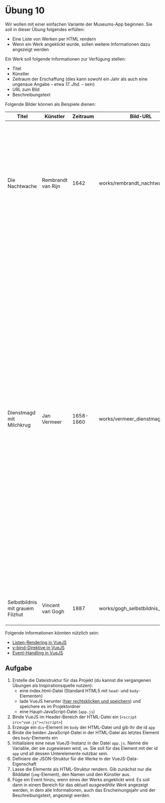 # Übung 10

Wir wollen mit einer einfachen Variante der Museums-App beginnen. Sie soll in dieser Übung folgendes erfüllen:

* Eine Liste von Werken per HTML rendern
* Wenn ein Werk angeklickt wurde, sollen weitere Informationen dazu angezeigt werden

Ein Werk soll folgende Informationen zur Verfügung stellen:

* Titel
* Künstler
* Zeitraum der Erschaffung (dies kann sowohl ein Jahr als auch eine ungenaue Angabe – etwa *17. Jhd.* – sein)
* URL zum Bild
* Beschreibungstext

Folgende Bilder können als Beispiele dienen:

|Titel|Künstler|Zeitraum|Bild-URL|Beschreibung|
|---|---|---|---|---|
|Die Nachtwache|Rembrandt van Rijn|1642|works/rembrandt_nachtwache.jpg|Das Bild zeigt 34 Personen – davon 18 Schützen und 16 weitere Figuren. Im Vordergrund stehen der Hauptmann und sein Leutnant. Zwei hell erleuchtete Figuren in gelber Kleidung beherrschen den Bildaufbau: ein Mädchen im Mittelgrund und der Leutnant im Vordergrund.|
|Dienstmagd mit Milchkrug|Jan Vermeer|1658-1660|works/vermeer_dienstmagd.jpg|Im Zentrum des Bildes steht die Frau im Lichteinfall durch ein Fenster auf der linken Seite. Vor ihr befindet sich im linken Bildvordergrund, unter ebendiesem Fenster, ein Tisch, bedeckt mit einem Tuch und bestückt mit einem Brotkorb, einer Kanne und weiteren Speisen. Zudem steht auf dem Tisch eine Schale, in die die Magd Milch eingießt. Ihr Blick ist gesenkt, auf die Tätigkeit konzentriert. Ihre Kleidung wurde in leuchtenden, bunten Farben gemalt. Das gelbe Oberteil steht dabei im Kontrast zum Blau der Schürze, unter der ein langer roter Rock hervorschaut. Der Raum im Hintergrund ist spartanisch eingerichtet, die Rückwand leer und mit erkennbaren Löchern versehen, was ihr den Anschein einer Benutzung über lange Zeit verleiht.|
|Selbstbildnis mit grauem Filzhut|Vincent van Gogh|1887|works/gogh_selbstbildnis_filzhut.jpg|Selbstbildnis Van Goghs mit hellem Filzhut, in braunem Überrock|

Folgende Informationen könnten nützlich sein:

* [Listen-Rendering in VueJS](https://vuejs.org/v2/guide/list.html)
* [v-bind-Direktive in VueJS](https://vuejs.org/v2/api/#v-bind)
* [Event-Handling in VueJS](https://vuejs.org/v2/guide/events.html)

## Aufgabe

1. Erstelle die Dateistruktur für das Projekt (du kannst die vergangenen Übungen als Inspirationsquelle nutzen):
    * eine index.html-Datei (Standard HTML5 mit `head`- und `body`-Elementen)
    * lade VueJS herunter ([hier rechtsklicken und speichern](https://vuejs.org/js/vue.js)) und speichere es im Projektordner
    * eine Haupt-JavaScript-Datei (`app.js`)
1. Binde VueJS im Header-Bereich der HTML-Datei ein (`<script src="vue.js"></script>`)
1. Erzeuge ein `div`-Element im `body` der HTML-Datei und gib ihr die id `app`
1. Binde die beiden JavaScript-Datei in der HTML-Datei als letztes Element des `body`-Elements ein
1. Initialisiere eine neue VueJS-Instanz in der Datei `app.js`. Nenne die Variable, der sie zugewiesen wird, `vm`. Sie soll für das Element mit der id `app` und all dessen Unterelemente nutzbar sein.
1. Definiere die JSON-Struktur für die Werke in der VueJS-Data-Eigenschaft
1. Lasse die Elemente als HTML-Struktur rendern. Gib zunächst nur die Bilddatei (`img`-Element), den Namen und den Künstler aus.
1. Füge ein Event hinzu, wenn eines der Werks angeklickt wird. Es soll dann in einem Bereich für das *aktuell ausgewählte Werk* angezeigt werden, in dem alle Informationen, auch das Erscheinungsjahr und der Beschreibungstext, angezeigt werden.
